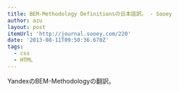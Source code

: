 ```yaml
---
title: BEM-Methodology Definitionsの日本語訳。 - Sooey
author: azu
layout: post
itemUrl: 'http://journal.sooey.com/220'
date: '2013-08-11T09:50:36.670Z'
tags:
  - css
  - HTML
---
```

YandexのBEM-Methodologyの翻訳。
